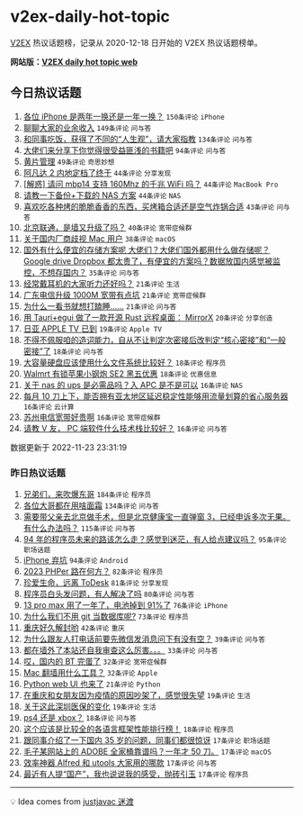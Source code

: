 # v2ex-daily-hot-topic

[V2EX](https://www.v2ex.com/) 热议话题榜，记录从 2020-12-18 日开始的 V2EX 热议话题榜单。

**网站版：[V2EX daily hot topic web](https://boojack.github.io/v2ex-daily-hot-topic-web/)**

## 今日热议话题

<!-- TODAY BEGIN -->

1. [各位 iPhone 是两年一换还是一年一换？](https://www.v2ex.com/t/897270) `150条评论` `iPhone`
1. [聊聊大家的业余收入](https://www.v2ex.com/t/897228) `149条评论` `问与答`
1. [和同事吃饭，获得了不同的“人生观”，请大家指教](https://www.v2ex.com/t/897245) `134条评论` `问与答`
1. [大佬们来分享下你觉得很受益匪浅的书籍吧](https://www.v2ex.com/t/897336) `94条评论` `问与答`
1. [黄片管理](https://www.v2ex.com/t/897344) `49条评论` `奇思妙想`
1. [阿凡达 2 内地定档了终于](https://www.v2ex.com/t/897287) `44条评论` `分享发现`
1. [[解惑] 请问 mbp14 支持 160Mhz 的千兆 WiFi 吗？](https://www.v2ex.com/t/897269) `44条评论` `MacBook Pro`
1. [请教一下备份+下载的 NAS 方案](https://www.v2ex.com/t/897274) `44条评论` `NAS`
1. [喜欢吃各种烤的脆脆香香的东西，买烤箱合适还是空气炸锅合适](https://www.v2ex.com/t/897315) `43条评论` `问与答`
1. [北京联通，是墙又升级了吗？](https://www.v2ex.com/t/897295) `40条评论` `宽带症候群`
1. [关于国内厂商歧视 Mac 用户](https://www.v2ex.com/t/897445) `38条评论` `macOS`
1. [国外有什么便宜的存储方案呢 大佬们？大佬们国外都用什么做存储呢？ Google drive Dropbox 都太贵了，有便宜的方案吗？数据放国内感觉被监控，不想存国内？](https://www.v2ex.com/t/897424) `35条评论` `问与答`
1. [经常戴耳机的大家听力还好吗？](https://www.v2ex.com/t/897457) `21条评论` `生活`
1. [广东电信升级 1000M 宽带有点坑](https://www.v2ex.com/t/897376) `21条评论` `宽带症候群`
1. [为什么一看书就想打瞌睡......](https://www.v2ex.com/t/897273) `21条评论` `问与答`
1. [用 Tauri+egui 做了一款开源 Rust 远程桌面： MirrorX](https://www.v2ex.com/t/897427) `20条评论` `分享创造`
1. [日亚 APPLE TV 已到](https://www.v2ex.com/t/897327) `19条评论` `Apple TV`
1. [不得不佩服咱的造词能力，自从不让判定次密接后改判定“核心密接”和“一般密接”了](https://www.v2ex.com/t/897369) `18条评论` `问与答`
1. [大容量硬盘应该使用什么文件系统比较好？](https://www.v2ex.com/t/897255) `18条评论` `程序员`
1. [Walmrt 有锁苹果小钢炮 SE2 黑五优惠](https://www.v2ex.com/t/897239) `18条评论` `优惠信息`
1. [关于 nas 的 ups 是必需品吗？入 APC 是不是可以](https://www.v2ex.com/t/897474) `16条评论` `NAS`
1. [每月 10 刀上下，能否拥有亚太地区延迟稳定性能够用流量划算的省心服务器](https://www.v2ex.com/t/897430) `16条评论` `云计算`
1. [苏州电信宽带好贵啊](https://www.v2ex.com/t/897352) `16条评论` `宽带症候群`
1. [请教 V 友， PC 端软件什么技术栈比较好？](https://www.v2ex.com/t/897277) `16条评论` `问与答`

数据更新于 2022-11-23 23:31:19

<!-- TODAY END -->

### 昨日热议话题

<!-- YESTERDAY BEGIN -->

1. [兄弟们，来吹爆东哥](https://www.v2ex.com/t/897106) `184条评论` `程序员`
1. [各位大哥都在用啥面霜](https://www.v2ex.com/t/897009) `134条评论` `问与答`
1. [需要带父亲去北京做手术，但是北京健康宝一直弹窗 3，已经申诉多次无果。有什么办法吗？](https://www.v2ex.com/t/896998) `115条评论` `问与答`
1. [94 年的程序员未来的路该怎么走？感觉到迷茫，有人给点建议吗？](https://www.v2ex.com/t/897015) `95条评论` `职场话题`
1. [iPhone 弃坑](https://www.v2ex.com/t/897024) `94条评论` `Android`
1. [2023 PHPer 路在何方？](https://www.v2ex.com/t/897074) `82条评论` `程序员`
1. [珍爱生命，远离 ToDesk](https://www.v2ex.com/t/897040) `81条评论` `分享发现`
1. [程序员白头发问题，有人解决了吗](https://www.v2ex.com/t/897005) `80条评论` `问与答`
1. [13 pro max 用了一年了，电池掉到 91%了](https://www.v2ex.com/t/896984) `76条评论` `iPhone`
1. [为什么我们不用 git 当数据库呢?](https://www.v2ex.com/t/897127) `73条评论` `程序员`
1. [重庆好久解封哟](https://www.v2ex.com/t/896972) `42条评论` `重庆`
1. [为什么跟友人打电话前要先微信发消息问下有没有空？](https://www.v2ex.com/t/897204) `39条评论` `问与答`
1. [都在墙外了本站还自我审查这么厉害。。。](https://www.v2ex.com/t/897039) `33条评论` `问与答`
1. [哎，国内的 BT 完蛋了](https://www.v2ex.com/t/897168) `32条评论` `宽带症候群`
1. [Mac 翻墙用什么工具？](https://www.v2ex.com/t/897078) `32条评论` `Apple`
1. [Python web UI 也来了](https://www.v2ex.com/t/897007) `21条评论` `Python`
1. [在重庆和女朋友因为疫情的原因吵架了，感觉很失望](https://www.v2ex.com/t/897208) `19条评论` `生活`
1. [关于这此深圳医保的变化](https://www.v2ex.com/t/897134) `19条评论` `生活`
1. [ps4 还是 xbox？](https://www.v2ex.com/t/896997) `18条评论` `问与答`
1. [这个应该是比较全的各语言框架性能排行榜！](https://www.v2ex.com/t/896978) `18条评论` `程序员`
1. [跟同事介绍了一下国内 35 岁的问题，同事们都很惊讶](https://www.v2ex.com/t/897164) `17条评论` `职场话题`
1. [毛子某网站上的 ADOBE 全家桶靠谱吗？一年才 50 刀。](https://www.v2ex.com/t/897149) `17条评论` `macOS`
1. [效率神器 Alfred 和 utools 大家用的哪款](https://www.v2ex.com/t/897145) `17条评论` `问与答`
1. [最近有人提“国产”，我也说说我的感受，抛砖引玉](https://www.v2ex.com/t/897090) `17条评论` `程序员`

<!-- YESTERDAY END -->

---

💡 Idea comes from [justjavac 迷渡](https://github.com/justjavac/)
